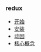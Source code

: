 <!-- START doctoc generated TOC please keep comment here to allow auto update -->
<!-- DON'T EDIT THIS SECTION, INSTEAD RE-RUN doctoc TO UPDATE -->

### redux
  - [开始](https://github.com/JaxBBLL/redux-learning/blob/master/docs/Start.md)
  - [安装](https://github.com/JaxBBLL/redux-learning/blob/master/docs/Installation.md)
  - [动因](https://github.com/JaxBBLL/redux-learning/blob/master/docs/Motivation.md)
  - [核心概念](https://github.com/JaxBBLL/redux-learning/blob/master/docs/CoreConcepts.md)

<!-- END doctoc generated TOC please keep comment here to allow auto update -->
